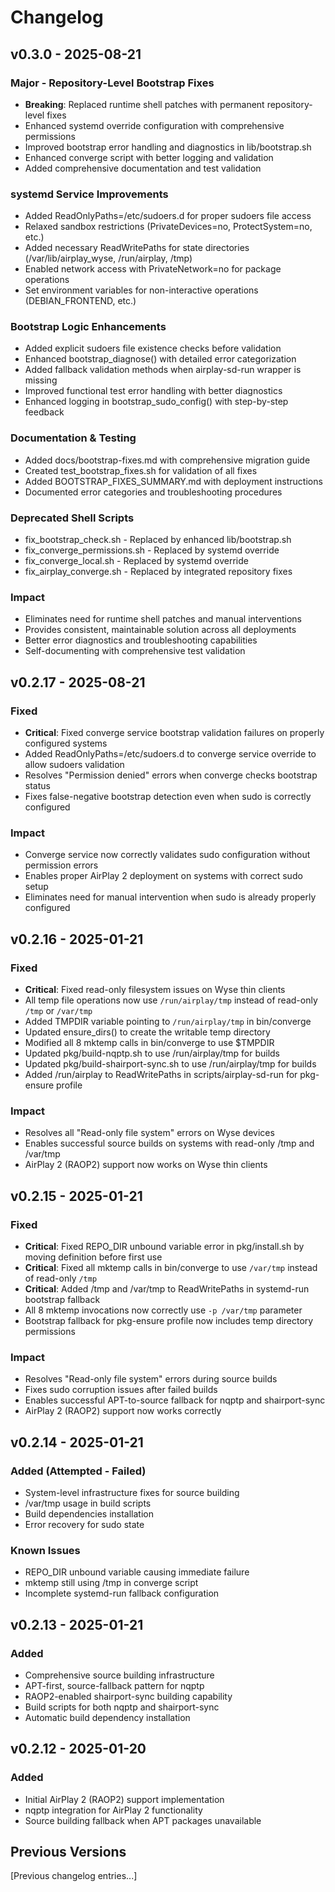 # Changelog

## v0.3.0 - 2025-08-21
### Major - Repository-Level Bootstrap Fixes
- **Breaking**: Replaced runtime shell patches with permanent repository-level fixes
- Enhanced systemd override configuration with comprehensive permissions
- Improved bootstrap error handling and diagnostics in lib/bootstrap.sh
- Enhanced converge script with better logging and validation
- Added comprehensive documentation and test validation

### systemd Service Improvements
- Added ReadOnlyPaths=/etc/sudoers.d for proper sudoers file access
- Relaxed sandbox restrictions (PrivateDevices=no, ProtectSystem=no, etc.)
- Added necessary ReadWritePaths for state directories (/var/lib/airplay_wyse, /run/airplay, /tmp)
- Enabled network access with PrivateNetwork=no for package operations
- Set environment variables for non-interactive operations (DEBIAN_FRONTEND, etc.)

### Bootstrap Logic Enhancements
- Added explicit sudoers file existence checks before validation
- Enhanced bootstrap_diagnose() with detailed error categorization
- Added fallback validation methods when airplay-sd-run wrapper is missing
- Improved functional test error handling with better diagnostics
- Enhanced logging in bootstrap_sudo_config() with step-by-step feedback

### Documentation & Testing
- Added docs/bootstrap-fixes.md with comprehensive migration guide
- Created test_bootstrap_fixes.sh for validation of all fixes
- Added BOOTSTRAP_FIXES_SUMMARY.md with deployment instructions
- Documented error categories and troubleshooting procedures

### Deprecated Shell Scripts
- fix_bootstrap_check.sh - Replaced by enhanced lib/bootstrap.sh
- fix_converge_permissions.sh - Replaced by systemd override
- fix_converge_local.sh - Replaced by systemd override  
- fix_airplay_converge.sh - Replaced by integrated repository fixes

### Impact
- Eliminates need for runtime shell patches and manual interventions
- Provides consistent, maintainable solution across all deployments
- Better error diagnostics and troubleshooting capabilities
- Self-documenting with comprehensive test validation

## v0.2.17 - 2025-08-21
### Fixed
- **Critical**: Fixed converge service bootstrap validation failures on properly configured systems
- Added ReadOnlyPaths=/etc/sudoers.d to converge service override to allow sudoers validation
- Resolves "Permission denied" errors when converge checks bootstrap status
- Fixes false-negative bootstrap detection even when sudo is correctly configured

### Impact
- Converge service now correctly validates sudo configuration without permission errors
- Enables proper AirPlay 2 deployment on systems with correct sudo setup
- Eliminates need for manual intervention when sudo is already properly configured

## v0.2.16 - 2025-01-21
### Fixed
- **Critical**: Fixed read-only filesystem issues on Wyse thin clients
- All temp file operations now use `/run/airplay/tmp` instead of read-only `/tmp` or `/var/tmp`
- Added TMPDIR variable pointing to `/run/airplay/tmp` in bin/converge
- Updated ensure_dirs() to create the writable temp directory
- Modified all 8 mktemp calls in bin/converge to use $TMPDIR
- Updated pkg/build-nqptp.sh to use /run/airplay/tmp for builds
- Updated pkg/build-shairport-sync.sh to use /run/airplay/tmp for builds
- Added /run/airplay to ReadWritePaths in scripts/airplay-sd-run for pkg-ensure profile

### Impact
- Resolves all "Read-only file system" errors on Wyse devices
- Enables successful source builds on systems with read-only /tmp and /var/tmp
- AirPlay 2 (RAOP2) support now works on Wyse thin clients

## v0.2.15 - 2025-01-21
### Fixed
- **Critical**: Fixed REPO_DIR unbound variable error in pkg/install.sh by moving definition before first use
- **Critical**: Fixed all mktemp calls in bin/converge to use `/var/tmp` instead of read-only `/tmp`
- **Critical**: Added /tmp and /var/tmp to ReadWritePaths in systemd-run bootstrap fallback
- All 8 mktemp invocations now correctly use `-p /var/tmp` parameter
- Bootstrap fallback for pkg-ensure profile now includes temp directory permissions

### Impact
- Resolves "Read-only file system" errors during source builds
- Fixes sudo corruption issues after failed builds
- Enables successful APT-to-source fallback for nqptp and shairport-sync
- AirPlay 2 (RAOP2) support now works correctly

## v0.2.14 - 2025-01-21
### Added (Attempted - Failed)
- System-level infrastructure fixes for source building
- /var/tmp usage in build scripts
- Build dependencies installation
- Error recovery for sudo state

### Known Issues
- REPO_DIR unbound variable causing immediate failure
- mktemp still using /tmp in converge script
- Incomplete systemd-run fallback configuration

## v0.2.13 - 2025-01-21
### Added
- Comprehensive source building infrastructure
- APT-first, source-fallback pattern for nqptp
- RAOP2-enabled shairport-sync building capability
- Build scripts for both nqptp and shairport-sync
- Automatic build dependency installation

## v0.2.12 - 2025-01-20
### Added
- Initial AirPlay 2 (RAOP2) support implementation
- nqptp integration for AirPlay 2 functionality
- Source building fallback when APT packages unavailable

## Previous Versions
[Previous changelog entries...]
